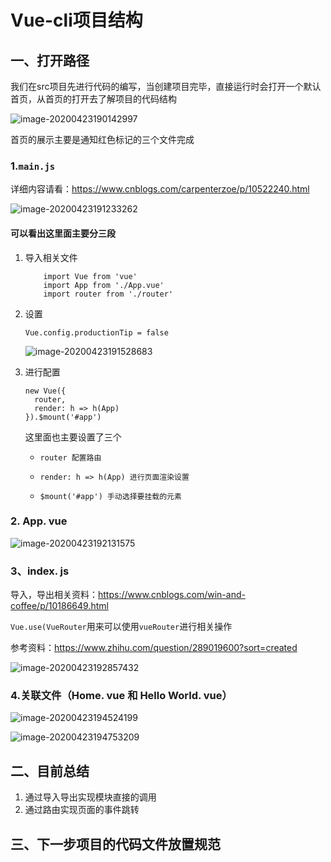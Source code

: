 # Vue-cli项目结构

## 一、打开路径

我们在src项目先进行代码的编写，当创建项目完毕，直接运行时会打开一个默认首页，从首页的打开去了解项目的代码结构

![image-20200423190142997](https://gitee.com/jj603786014/imgBed/raw/master/imgs/20200726135249.png)

首页的展示主要是通知红色标记的三个文件完成

### 1.`main.js`

详细内容请看：https://www.cnblogs.com/carpenterzoe/p/10522240.html

![image-20200423191233262](https://gitee.com/jj603786014/imgBed/raw/master/imgs/20200726135249.png)

#### 可以看出这里面主要分三段

1. 导入相关文件

   ~~~
       import Vue from 'vue'
       import App from './App.vue'
       import router from './router'
   ~~~

2. 设置

   ~~~
   Vue.config.productionTip = false
   ~~~

   ![image-20200423191528683](https://gitee.com/jj603786014/imgBed/raw/master/imgs/20200726135339.png)

3. 进行配置

   ~~~
   new Vue({
     router,
     render: h => h(App)
   }).$mount('#app')
   ~~~

   这里面也主要设置了三个

   - ~~~
     router 配置路由
     ~~~

   - ~~~
     render: h => h(App) 进行页面渲染设置
     ~~~

   - ~~~
     $mount('#app') 手动选择要挂载的元素
     ~~~

### 2. App. vue

![image-20200423192131575](https://gitee.com/jj603786014/imgBed/raw/master/imgs/20200726135404.png)

### 3、index. js

导入，导出相关资料：https://www.cnblogs.com/win-and-coffee/p/10186649.html

`Vue.use(VueRouter`用来可以使用`vueRouter`进行相关操作

参考资料：https://www.zhihu.com/question/289019600?sort=created

![image-20200423192857432](https://gitee.com/jj603786014/imgBed/raw/master/imgs/20200726135508.png)

### 4.关联文件（Home. vue 和 Hello World. vue）

![image-20200423194524199](https://gitee.com/jj603786014/imgBed/raw/master/imgs/20200726135509.png)

![image-20200423194753209](https://gitee.com/jj603786014/imgBed/raw/master/imgs/20200726135510.png)

## 二、目前总结

1. 通过导入导出实现模块直接的调用
2. 通过路由实现页面的事件跳转

## 三、下一步项目的代码文件放置规范

